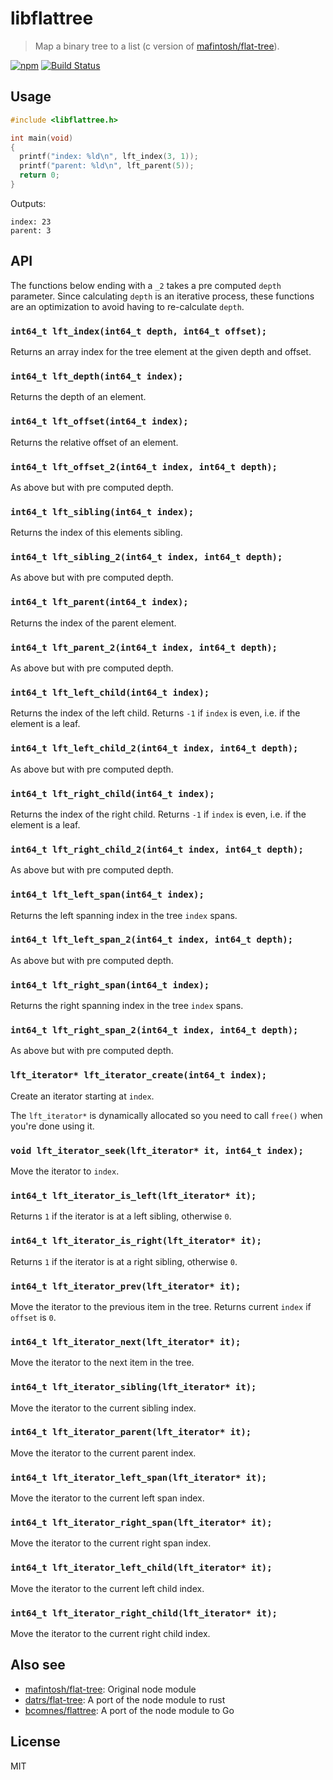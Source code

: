 # libflattree

> Map a binary tree to a list (c version of [mafintosh/flat-tree]).

[![npm](https://img.shields.io/npm/v/libflattree.svg)](https://www.npmjs.com/package/libflattree.h)
[![Build Status](https://travis-ci.org/ralphtheninja/libflattree.svg?branch=master)](https://travis-ci.org/ralphtheninja/libflattree)

## Usage

```c
#include <libflattree.h>

int main(void)
{
  printf("index: %ld\n", lft_index(3, 1));
  printf("parent: %ld\n", lft_parent(5));
  return 0;
}
```

Outputs:

```
index: 23
parent: 3
```

## API

The functions below ending with a `_2` takes a pre computed `depth` parameter. Since calculating `depth` is an iterative process, these functions are an optimization to avoid having to re-calculate `depth`.

### `int64_t lft_index(int64_t depth, int64_t offset);`

Returns an array index for the tree element at the given depth and offset.

### `int64_t lft_depth(int64_t index);`

Returns the depth of an element.

### `int64_t lft_offset(int64_t index);`

Returns the relative offset of an element.

### `int64_t lft_offset_2(int64_t index, int64_t depth);`

As above but with pre computed depth.

### `int64_t lft_sibling(int64_t index);`

Returns the index of this elements sibling.

### `int64_t lft_sibling_2(int64_t index, int64_t depth);`

As above but with pre computed depth.

### `int64_t lft_parent(int64_t index);`

Returns the index of the parent element.

### `int64_t lft_parent_2(int64_t index, int64_t depth);`

As above but with pre computed depth.

### `int64_t lft_left_child(int64_t index);`

Returns the index of the left child. Returns `-1` if `index` is even, i.e. if the element is a leaf.

### `int64_t lft_left_child_2(int64_t index, int64_t depth);`

As above but with pre computed depth.

### `int64_t lft_right_child(int64_t index);`

Returns the index of the right child. Returns `-1` if `index` is even, i.e. if the element is a leaf.

### `int64_t lft_right_child_2(int64_t index, int64_t depth);`

As above but with pre computed depth.

### `int64_t lft_left_span(int64_t index);`

Returns the left spanning index in the tree `index` spans.

### `int64_t lft_left_span_2(int64_t index, int64_t depth);`

As above but with pre computed depth.

### `int64_t lft_right_span(int64_t index);`

Returns the right spanning index in the tree `index` spans.

### `int64_t lft_right_span_2(int64_t index, int64_t depth);`

As above but with pre computed depth.

### `lft_iterator* lft_iterator_create(int64_t index);`

Create an iterator starting at `index`.

The `lft_iterator*` is dynamically allocated so you need to call `free()` when you're done using it.

### `void lft_iterator_seek(lft_iterator* it, int64_t index);`

Move the iterator to `index`.

### `int64_t lft_iterator_is_left(lft_iterator* it);`

Returns `1` if the iterator is at a left sibling, otherwise `0`.

### `int64_t lft_iterator_is_right(lft_iterator* it);`

Returns `1` if the iterator is at a right sibling, otherwise `0`.

### `int64_t lft_iterator_prev(lft_iterator* it);`

Move the iterator to the previous item in the tree. Returns current `index` if `offset` is `0`.

### `int64_t lft_iterator_next(lft_iterator* it);`

Move the iterator to the next item in the tree.

### `int64_t lft_iterator_sibling(lft_iterator* it);`

Move the iterator to the current sibling index.

### `int64_t lft_iterator_parent(lft_iterator* it);`

Move the iterator to the current parent index.

### `int64_t lft_iterator_left_span(lft_iterator* it);`

Move the iterator to the current left span index.

### `int64_t lft_iterator_right_span(lft_iterator* it);`

Move the iterator to the current right span index.

### `int64_t lft_iterator_left_child(lft_iterator* it);`

Move the iterator to the current left child index.

### `int64_t lft_iterator_right_child(lft_iterator* it);`

Move the iterator to the current right child index.

## Also see

- [mafintosh/flat-tree]: Original node module
- [datrs/flat-tree]: A port of the node module to rust
- [bcomnes/flattree]: A port of the node module to Go

## License

MIT

[mafintosh/flat-tree]: https://github.com/mafintosh/flat-tree
[datrs/flat-tree]: https://github.com/datrs/flat-tree
[bcomnes/flattree]: https://github.com/bcomnes/flattree
